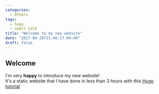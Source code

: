 ```yaml
---
categories:
  - Others
tags:
  - hugo
  - small talk
title: "Welcome to my new website"
date: "2017-09-26T21:46:17-04:00"
draft: false
---
```

## Welcome

I'm very __happy__ to introduce my new website!  
It's a static website that I have done in less than 3 hours with this [Hugo tutorial](https://fillmem.com/post/self-hosted-fast-secured-and-free-static-site/)
